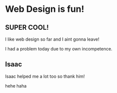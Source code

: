 # Web Design is fun!

## SUPER COOL!
I like web design so far and I aint gonna leave!

I had a problem today due to my own incompetence.

## Isaac

Isaac helped me a lot too so thank him!

hehe haha



